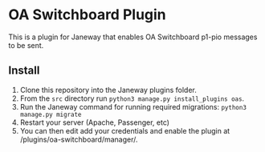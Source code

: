 # OA Switchboard Plugin
This is a plugin for Janeway that enables OA Switchboard p1-pio messages to be sent.

## Install
1. Clone this repository into the Janeway plugins folder.
2. From the `src` directory run `python3 manage.py install_plugins oas`.
3. Run the Janeway command  for running required migrations: `python3 manage.py migrate`
4. Restart your server (Apache, Passenger, etc)
5. You can then edit add your credentials and enable the plugin at <journal>/plugins/oa-switchboard/manager/.
